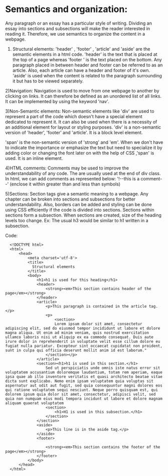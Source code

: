 # Semantics and organization:

Any paragraph or an essay has a particular style of writing. Dividing an essay into sections and subsections will make the reader interested in reading it. Therefore, we use semantics to organize the content in a webpage.

1) Structural elements:
'header' , 'footer' , 'article' and 'aside' are the semantic elements in a html code.
'header' is the text that is placed at the top of a page whereas 'footer ' is the text placed on the bottom. Any paragraph placed in between header and footer can be referred to as an article. Also, each article can have a header and footer of it's own.
'aside' is used when the content is related to the paragraph surrounding it but has to be viewed separately.

2)Navigation:
Navigation is used to move from one webpage to another by clicking on links. It can therefore be defined as an unordered list of all links. It can be implemented by using the keyword 'nav'.

3)Non-Semantic elements:
Non-semantic elements like 'div' are used to represent a part of the code which doesn't have a special element dedicated to represent it. It can also be used when there is a necessity of an additional element for layout or styling purposes.
'div' is a non-semantic version of 'header', 'footer' and 'article'. It is a block level element.

'span' is the non-semantic version of 'strong' and 'em'. When we don't have to indicate the importance or emphasize the text but need to specialize it by adding color or changing the font later on with the help of CSS ,'span' is used. It is an inline element.


4)HTML comments:
Comments may be used to improve the understandability of any code. The are usually used at the end of div class. In html, we can add comments as represented below:
      '!--this is a comment--' (enclose it within greater than and less than symbols)


5)Sections:
Section tags give a semantic meaning to a webpage. Any chapter can be broken into sections and subsections for better understandability. Also, borders can be added and styling can be done using CSS efficiently if the code is divided into sections. Sections within sections form a subsection.
When sections are created, size of the heading levels too change. Ex: The usual h3 would be similar to h1 written in a subsection.

Code:


      <!DOCTYPE html>
      <html>
          <head>
              <meta charset='utf-8'>
              <title>
                Structural elements
              </title>
              <body>
                  <h1>h1 is used for this heading</h1>
                  <header>
                      <strong><em>This section contains header of the page</em></strong>
                  </header>
                  <article>
                      <p>This paragraph is contained in the article tag.</p>
                      <p>
                          <section>
                          Lorem ipsum dolor sit amet, consectetur adipiscing elit, sed do eiusmod tempor incididunt ut labore et dolore magna aliqua. Ut enim ad minim veniam, quis nostrud exercitation ullamco laboris nisi ut aliquip ex ea commodo consequat. Duis aute irure dolor in reprehenderit in voluptate velit esse cillum dolore eu fugiat nulla pariatur. Excepteur sint occaecat cupidatat non proident, sunt in culpa qui officia deserunt mollit anim id est laborum."
                      </section></p>
                  </article>
                  <section><h1>h1 is used in this section.</h1>
                      Sed ut perspiciatis unde omnis iste natus error sit voluptatem accusantium doloremque laudantium, totam rem aperiam, eaque ipsa quae ab illo inventore veritatis et quasi architecto beatae vitae dicta sunt explicabo. Nemo enim ipsam voluptatem quia voluptas sit aspernatur aut odit aut fugit, sed quia consequuntur magni dolores eos qui ratione voluptatem sequi nesciunt. Neque porro quisquam est, qui dolorem ipsum quia dolor sit amet, consectetur, adipisci velit, sed quia non numquam eius modi tempora incidunt ut labore et dolore magnam aliquam quaerat voluptatem
                      <section>
                          <h1>H1 is used in this subsection.</h1>
                      </section>
                  </section>
                  <aside>
                      <p>This line is in the aside tag.</p>
                  </aside>
                  <footer>

                      <strong><em>This section contains the footer of the page</em></strong>
                  </footer>
              </body>
          </head>
      </html>
